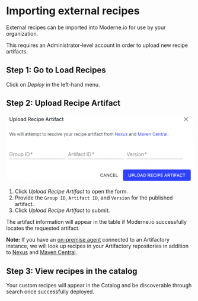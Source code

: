 # Importing external recipes

External recipes can be imported into Moderne.io for use by your organization.

This requires an Administrator-level account in order to upload new recipe artifacts.

## Step 1: Go to Load Recipes

Click on _Deploy_ in the left-hand menu.

## Step 2: Upload Recipe Artifact

![](../.gitbook/assets/deployer-upload-artifact.png)

1. Click _Upload Recipe Artifact_ to open the form.
2. Provide the `Group ID`, `Artifact ID`, and `Version` for the published artifact.
3. Click _Upload Recipe Artifact_ to submit.

The artifact information will appear in the table if Moderne.io successfully locates the requested artifact.

**Note:** If you have an [on-premise agent](on-premise-agent.md) connected to an Artifactory instance, we will look up recipes in your Artifactory repositories in addition to [Nexus](https://oss.sonatype.org/) and [Maven Central](https://search.maven.org/).

## Step 3: View recipes in the catalog

Your custom recipes will appear in the Catalog and be discoverable through search once successfully deployed.

